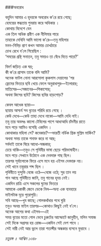 ###অবরোধ 

বহুদিন আমার এ হৃদয়কে অবরোধ ক’রে রয়ে গেছে;   
হেমন্তের স্তব্ধতায় পুনরায় করে অধিকার ।   
কোথায় বিদেশে যেন   
এক তিল অধিক প্রবীণ এক নীলিমার পারে   
তাহাকে দেখিনি আমি ভালো ক’রে—তবু মহিলার   
মনন-নিবিড় প্রাণ কখন আমার চোখঠারে   
চোখ রেখে ব’লে গিয়েছিল :   
‘সময়ের গ্রন্থি সনাতন, তবু সময়ও তা বেঁধে দিতে পারে?’   

বিবর্ণ জড়িত এক ঘর;   
কী ক’রে প্রাসাদ তাকে বলি আমি?   
অনেক ফাটল নোনা আরসোলা কৃকলাস দেয়ালের ՚পর   
ফ্রেমের ভিতরে ছবি খেয়ে ফেলে অনুরাধাপুর—ইলোরার;   
মাতিসের—সেজানের—পিকাসোর;   
অথবা কিসের ছবি? কিসের ছবির হাড়গোড়?   

কেবল আধেক ছায়া—   
ছায়ায় আশ্চর্য সব বৃত্তের পরিধি রয়ে গেছে ।   
কেউ দেখে—কেউ তাহা দেখে নাকো—আমি দেখি নাই।   
তবু তার অবলঙ কালো টেবিলের পাশে আধাআধি চাঁদনীর রাতে   
	‍মনে পড়ে আমিও বসেছি একদিন ।   
কোথাকার মহিলা সে? কবেকার?—ভারতী নর্ডিক গ্রিক মুশ্লিম মার্কিন?   
	অথবা সময় তাকে শনাক্ত করে না আর;   
	সর্বদাই তাকে ঘিরে আধো-অন্ধকার;   
চেয়ে থাকি—তবুও সে পৃথিবীর ভাষা ছেড়ে পরিভাষাহীন।   
মনে পড়ে সেখানে উঠোনে এক দেবদারু গাছ ছিল।  
তারপর সূর্যালোকে ফিরে এসে মনে হয় এইসব দেবদারু নয়।   
	সেই খানে তম্বুরার শব্দ ছিল ।   
পৃথিবীতে দুন্দুভি বেজে ওঠে—বেজে ওঠে; সুর তান লয়   
গান আছে পৃথিবীতে জানি, তবু গানের হৃদয় নেই।   
	একদিন রাত্রি এসে সকলের ঘুমের ভিতরে   
আমাকে একাকী জেনে ডেকে নিল—অন্য এক ব্যবহারে   
	মাইলটাক দূরে পুরোপুরি।   
সবি আছে—খুব কাছে; গোলকধাঁধার পথে ঘুরি   
তবুও অনন্ত মাইল তারপর—কোথাও কিছুই নেই ব’লে।   
অনেক আগের কথা এইসব—এই   
সময় বৃত্তের মতো গোল ভেবে চুরুটের আস্ফোটে জানুহীন, মলিন সমাজ   
সেই দিকে অগ্রসর হয় রোজ—একদিন সেই দেশ পাবে ।   
সেই নারী নেই আর ভুলে তারা শতাব্দীর অন্ধকার ব্যসনে ফুরাবে ।

*চতুরঙ্গ ॥ আশ্বিন ১৩৪৮*
